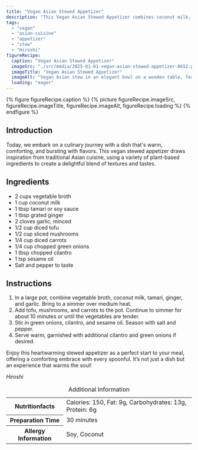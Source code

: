 ```yaml
---
title: "Vegan Asian Stewed Appetizer"
description: "This Vegan Asian Stewed Appetizer combines coconut milk, tofu, mushrooms, and aromatic spices for a comforting and flavorful start to any meal."
tags:
  - "vegan"
  - "asian-cuisine"
  - "appetizer"
  - "stew"
  - "Hiroshi"
figureRecipe: 
  caption: "Vegan Asian Stewed Appetizer"
  imageSrc: "./src/media/2025-01-01-vegan-asian-stewed-appetizer-8652.png"
  imageTitle: "Vegan Asian Stewed Appetizer"
  imageAlt: "Vegan Asian stew in an elegant bowl on a wooden table, featuring tofu, mushrooms, carrots in coconut broth, garnished with green onions and cilantro."
  loading: "eager"
---
```


{% figure figureRecipe.caption %}
{% picture figureRecipe.imageSrc, figureRecipe.imageTitle, figureRecipe.imageAlt, figureRecipe.loading %}
{% endfigure %}

## Introduction

Today, we embark on a culinary journey with a dish that's warm, comforting, and bursting with flavors. This vegan stewed appetizer draws inspiration from traditional Asian cuisine, using a variety of plant-based ingredients to create a delightful blend of textures and tastes.

## Ingredients

- 2 cups vegetable broth
- 1 cup coconut milk
- 1 tbsp tamari or soy sauce
- 1 tbsp grated ginger
- 2 cloves garlic, minced
- 1/2 cup diced tofu
- 1/2 cup sliced mushrooms
- 1/4 cup diced carrots
- 1/4 cup chopped green onions
- 1 tbsp chopped cilantro
- 1 tsp sesame oil
- Salt and pepper to taste

## Instructions

1. In a large pot, combine vegetable broth, coconut milk, tamari, ginger, and garlic. Bring to a simmer over medium heat.
2. Add tofu, mushrooms, and carrots to the pot. Continue to simmer for about 10 minutes or until the vegetables are tender.
3. Stir in green onions, cilantro, and sesame oil. Season with salt and pepper.
4. Serve warm, garnished with additional cilantro and green onions if desired.

Enjoy this heartwarming stewed appetizer as a perfect start to your meal, offering a comforting embrace with every spoonful. It’s not just a dish but an experience that warms the soul!

*Hiroshi*

<table><caption class='sr-only'>Additional Information</caption><tr><th>Nutritionfacts</th><td>Calories: 150, Fat: 9g, Carbohydrates: 13g, Protein: 6g&nbsp;</td></tr><tr><th>Preparation Time</th><td>30 minutes&nbsp;</td></tr><tr><th>Allergy Information</th><td>Soy, Coconut&nbsp;</td></tr></table>

